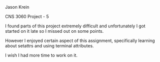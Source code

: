 Jason Krein

CNS 3060 Project - 5

I found parts of this project extremely difficult and unfortunately I got started on it late so I missed out on some points.

However I enjoyed certain aspect of this assignment, specifically learning about setattrs and using terminal attributes. 

I wish I had more time to work on it.
